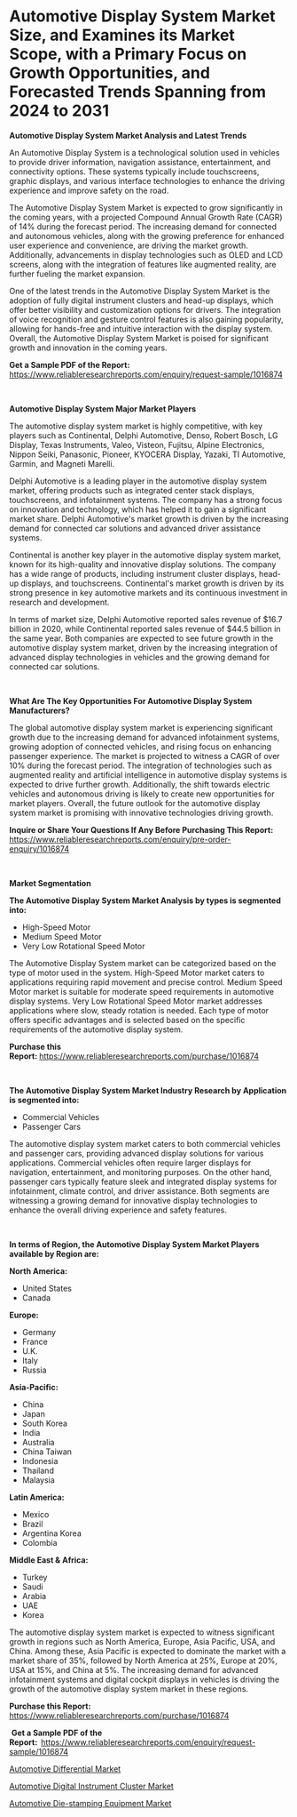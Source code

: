 <p><h1>Automotive Display System Market Size, and Examines its Market Scope, with a Primary Focus on Growth Opportunities, and Forecasted Trends Spanning from 2024 to 2031</h1></p><p><strong>Automotive Display System Market Analysis and Latest Trends</strong></p>
<p><p>An Automotive Display System is a technological solution used in vehicles to provide driver information, navigation assistance, entertainment, and connectivity options. These systems typically include touchscreens, graphic displays, and various interface technologies to enhance the driving experience and improve safety on the road.</p><p>The Automotive Display System Market is expected to grow significantly in the coming years, with a projected Compound Annual Growth Rate (CAGR) of 14% during the forecast period. The increasing demand for connected and autonomous vehicles, along with the growing preference for enhanced user experience and convenience, are driving the market growth. Additionally, advancements in display technologies such as OLED and LCD screens, along with the integration of features like augmented reality, are further fueling the market expansion.</p><p>One of the latest trends in the Automotive Display System Market is the adoption of fully digital instrument clusters and head-up displays, which offer better visibility and customization options for drivers. The integration of voice recognition and gesture control features is also gaining popularity, allowing for hands-free and intuitive interaction with the display system. Overall, the Automotive Display System Market is poised for significant growth and innovation in the coming years.</p></p>
<p><strong>Get a Sample PDF of the Report:&nbsp;</strong> <a href="https://www.reliableresearchreports.com/enquiry/request-sample/1016874">https://www.reliableresearchreports.com/enquiry/request-sample/1016874</a></p>
<p>&nbsp;</p>
<p><strong>Automotive Display System Major Market Players</strong></p>
<p><p>The automotive display system market is highly competitive, with key players such as Continental, Delphi Automotive, Denso, Robert Bosch, LG Display, Texas Instruments, Valeo, Visteon, Fujitsu, Alpine Electronics, Nippon Seiki, Panasonic, Pioneer, KYOCERA Display, Yazaki, TI Automotive, Garmin, and Magneti Marelli.</p><p>Delphi Automotive is a leading player in the automotive display system market, offering products such as integrated center stack displays, touchscreens, and infotainment systems. The company has a strong focus on innovation and technology, which has helped it to gain a significant market share. Delphi Automotive's market growth is driven by the increasing demand for connected car solutions and advanced driver assistance systems.</p><p>Continental is another key player in the automotive display system market, known for its high-quality and innovative display solutions. The company has a wide range of products, including instrument cluster displays, head-up displays, and touchscreens. Continental's market growth is driven by its strong presence in key automotive markets and its continuous investment in research and development.</p><p>In terms of market size, Delphi Automotive reported sales revenue of $16.7 billion in 2020, while Continental reported sales revenue of $44.5 billion in the same year. Both companies are expected to see future growth in the automotive display system market, driven by the increasing integration of advanced display technologies in vehicles and the growing demand for connected car solutions.</p></p>
<p>&nbsp;</p>
<p><strong>What Are The Key Opportunities For Automotive Display System Manufacturers?</strong></p>
<p><p>The global automotive display system market is experiencing significant growth due to the increasing demand for advanced infotainment systems, growing adoption of connected vehicles, and rising focus on enhancing passenger experience. The market is projected to witness a CAGR of over 10% during the forecast period. The integration of technologies such as augmented reality and artificial intelligence in automotive display systems is expected to drive further growth. Additionally, the shift towards electric vehicles and autonomous driving is likely to create new opportunities for market players. Overall, the future outlook for the automotive display system market is promising with innovative technologies driving growth.</p></p>
<p><strong>Inquire or Share Your Questions If Any Before Purchasing This Report:</strong> <a href="https://www.reliableresearchreports.com/enquiry/pre-order-enquiry/1016874">https://www.reliableresearchreports.com/enquiry/pre-order-enquiry/1016874</a></p>
<p>&nbsp;</p>
<p><strong>Market Segmentation</strong></p>
<p><strong>The Automotive Display System Market Analysis by types is segmented into:</strong></p>
<p><ul><li>High-Speed Motor</li><li>Medium Speed Motor</li><li>Very Low Rotational Speed Motor</li></ul></p>
<p><p>The Automotive Display System market can be categorized based on the type of motor used in the system. High-Speed Motor market caters to applications requiring rapid movement and precise control. Medium Speed Motor market is suitable for moderate speed requirements in automotive display systems. Very Low Rotational Speed Motor market addresses applications where slow, steady rotation is needed. Each type of motor offers specific advantages and is selected based on the specific requirements of the automotive display system.</p></p>
<p><strong>Purchase this Report:&nbsp;</strong><a href="https://www.reliableresearchreports.com/purchase/1016874">https://www.reliableresearchreports.com/purchase/1016874</a></p>
<p>&nbsp;</p>
<p><strong>The Automotive Display System Market Industry Research by Application is segmented into:</strong></p>
<p><ul><li>Commercial Vehicles</li><li>Passenger Cars</li></ul></p>
<p><p>The automotive display system market caters to both commercial vehicles and passenger cars, providing advanced display solutions for various applications. Commercial vehicles often require larger displays for navigation, entertainment, and monitoring purposes. On the other hand, passenger cars typically feature sleek and integrated display systems for infotainment, climate control, and driver assistance. Both segments are witnessing a growing demand for innovative display technologies to enhance the overall driving experience and safety features.</p></p>
<p>&nbsp;</p>
<p><strong>In terms of Region, the Automotive Display System Market Players available by Region are:</strong></p>
<p>
    <p> <strong> North America: </strong>
        <ul>
            <li>United States</li>
            <li>Canada</li>
        </ul>
        </p> 
    <p> <strong> Europe: </strong>
        <ul>
            <li>Germany</li>
            <li>France</li>
            <li>U.K.</li>
            <li>Italy</li>
            <li>Russia</li>
        </ul>
        </p> 
    <p> <strong> Asia-Pacific: </strong>
        <ul>
            <li>China</li>
            <li>Japan</li>
            <li>South Korea</li>
            <li>India</li>
            <li>Australia</li>
            <li>China Taiwan</li>
            <li>Indonesia</li>
            <li>Thailand</li>
            <li>Malaysia</li>
        </ul>
        </p> 
    <p> <strong> Latin America: </strong>
        <ul>
            <li>Mexico</li>
            <li>Brazil</li>
            <li>Argentina Korea</li>
            <li>Colombia</li>
        </ul>
        </p> 
    <p> <strong> Middle East & Africa: </strong>
        <ul>
            <li>Turkey</li>
            <li>Saudi</li>
            <li>Arabia</li>
            <li>UAE</li>
            <li>Korea</li>
        </ul>
    </p>
    </p>
<p><p>The automotive display system market is expected to witness significant growth in regions such as North America, Europe, Asia Pacific, USA, and China. Among these, Asia Pacific is expected to dominate the market with a market share of 35%, followed by North America at 25%, Europe at 20%, USA at 15%, and China at 5%. The increasing demand for advanced infotainment systems and digital cockpit displays in vehicles is driving the growth of the automotive display system market in these regions.</p></p>
<p><strong>Purchase this Report: </strong><a href="https://www.reliableresearchreports.com/purchase/1016874">https://www.reliableresearchreports.com/purchase/1016874</a></p>
<p>&nbsp;<strong>Get a Sample PDF of the Report:&nbsp;&nbsp;</strong><a href="https://www.reliableresearchreports.com/enquiry/request-sample/1016874">https://www.reliableresearchreports.com/enquiry/request-sample/1016874</a></p>
<p><strong></strong></p>
<p><p><a href="https://github.com/jodemen/Market-Research-Report-List-1/blob/main/automotive-differential-market.md">Automotive Differential Market</a></p><p><a href="https://github.com/Sarissaschmalingtr6fz2739/Market-Research-Report-List-1/blob/main/automotive-digital-instrument-cluster-market.md">Automotive Digital Instrument Cluster Market</a></p><p><a href="https://github.com/jj19131/Market-Research-Report-List-1/blob/main/automotive-die-stamping-equipment-market.md">Automotive Die-stamping Equipment Market</a></p></p>